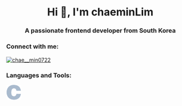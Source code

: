 <h1 align="center">Hi 👋, I'm chaeminLim</h1>
<h3 align="center">A passionate frontend developer from South Korea</h3>

<h3 align="left">Connect with me:</h3>
<p align="left">
<a href="https://instagram.com/chae__min0722" target="blank"><img align="center" src="https://raw.githubusercontent.com/rahuldkjain/github-profile-readme-generator/master/src/images/icons/Social/instagram.svg" alt="chae__min0722" height="30" width="40" /></a>
</p>

<h3 align="left">Languages and Tools:</h3>
<p align="left"> <a href="https://www.cprogramming.com/" target="_blank" rel="noreferrer"> <img src="https://raw.githubusercontent.com/devicons/devicon/master/icons/c/c-original.svg" alt="c" width="40" height="40"/> </a> </p>
